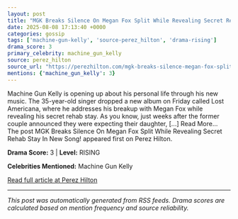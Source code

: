 ```yaml
---
layout: post
title: "MGK Breaks Silence On Megan Fox Split While Revealing Secret Rehab Stay In New Song!""
date: 2025-08-08 17:13:40 +0000
categories: gossip
tags: ['machine-gun-kelly', 'source-perez_hilton', 'drama-rising']
drama_score: 3
primary_celebrity: machine_gun_kelly
source: perez_hilton
source_url: "https://perezhilton.com/mgk-breaks-silence-megan-fox-split-reveals-secret-rehab-stay-new-song-treading-water/""
mentions: {'machine_gun_kelly': 3}
---
```


Machine Gun Kelly is opening up about his personal life through his new music. The 35-year-old singer dropped a new album on Friday called Lost Americana, where he addresses his breakup with Megan Fox while revealing his secret rehab stay. As you know, just weeks after the former couple announced they were expecting their daughter, [...] Read More... The post MGK Breaks Silence On Megan Fox Split While Revealing Secret Rehab Stay In New Song! appeared first on Perez Hilton.

**Drama Score:** 3 | **Level:** RISING

**Celebrities Mentioned:** Machine Gun Kelly

[Read full article at Perez Hilton](https://perezhilton.com/mgk-breaks-silence-megan-fox-split-reveals-secret-rehab-stay-new-song-treading-water/)

---
*This post was automatically generated from RSS feeds. Drama scores are calculated based on mention frequency and source reliability.*
